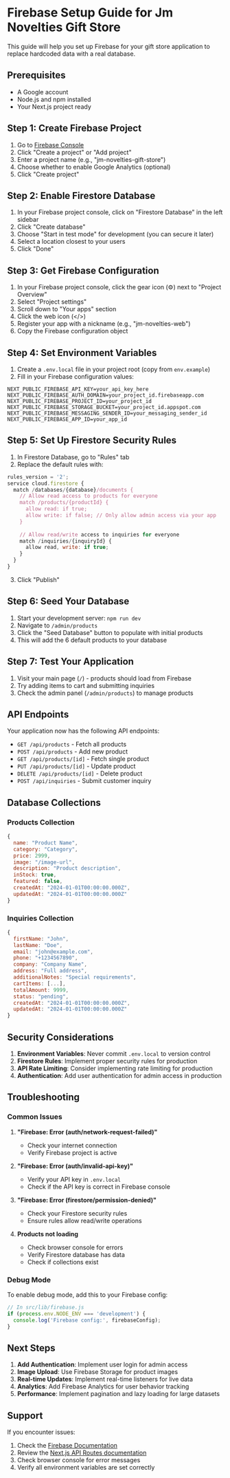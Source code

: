 # Firebase Setup Guide for Jm Novelties Gift Store

This guide will help you set up Firebase for your gift store application to replace hardcoded data with a real database.

## Prerequisites

- A Google account
- Node.js and npm installed
- Your Next.js project ready

## Step 1: Create Firebase Project

1. Go to [Firebase Console](https://console.firebase.google.com/)
2. Click "Create a project" or "Add project"
3. Enter a project name (e.g., "jm-novelties-gift-store")
4. Choose whether to enable Google Analytics (optional)
5. Click "Create project"

## Step 2: Enable Firestore Database

1. In your Firebase project console, click on "Firestore Database" in the left sidebar
2. Click "Create database"
3. Choose "Start in test mode" for development (you can secure it later)
4. Select a location closest to your users
5. Click "Done"

## Step 3: Get Firebase Configuration

1. In your Firebase project console, click the gear icon (⚙️) next to "Project Overview"
2. Select "Project settings"
3. Scroll down to "Your apps" section
4. Click the web icon (</>)
5. Register your app with a nickname (e.g., "jm-novelties-web")
6. Copy the Firebase configuration object

## Step 4: Set Environment Variables

1. Create a `.env.local` file in your project root (copy from `env.example`)
2. Fill in your Firebase configuration values:

```env
NEXT_PUBLIC_FIREBASE_API_KEY=your_api_key_here
NEXT_PUBLIC_FIREBASE_AUTH_DOMAIN=your_project_id.firebaseapp.com
NEXT_PUBLIC_FIREBASE_PROJECT_ID=your_project_id
NEXT_PUBLIC_FIREBASE_STORAGE_BUCKET=your_project_id.appspot.com
NEXT_PUBLIC_FIREBASE_MESSAGING_SENDER_ID=your_messaging_sender_id
NEXT_PUBLIC_FIREBASE_APP_ID=your_app_id
```

## Step 5: Set Up Firestore Security Rules

1. In Firestore Database, go to "Rules" tab
2. Replace the default rules with:

```javascript
rules_version = '2';
service cloud.firestore {
  match /databases/{database}/documents {
    // Allow read access to products for everyone
    match /products/{productId} {
      allow read: if true;
      allow write: if false; // Only allow admin access via your app
    }
    
    // Allow read/write access to inquiries for everyone
    match /inquiries/{inquiryId} {
      allow read, write: if true;
    }
  }
}
```

3. Click "Publish"

## Step 6: Seed Your Database

1. Start your development server: `npm run dev`
2. Navigate to `/admin/products`
3. Click the "Seed Database" button to populate with initial products
4. This will add the 6 default products to your database

## Step 7: Test Your Application

1. Visit your main page (`/`) - products should load from Firebase
2. Try adding items to cart and submitting inquiries
3. Check the admin panel (`/admin/products`) to manage products

## API Endpoints

Your application now has the following API endpoints:

- `GET /api/products` - Fetch all products
- `POST /api/products` - Add new product
- `GET /api/products/[id]` - Fetch single product
- `PUT /api/products/[id]` - Update product
- `DELETE /api/products/[id]` - Delete product
- `POST /api/inquiries` - Submit customer inquiry

## Database Collections

### Products Collection
```javascript
{
  name: "Product Name",
  category: "Category",
  price: 2999,
  image: "/image-url",
  description: "Product description",
  inStock: true,
  featured: false,
  createdAt: "2024-01-01T00:00:00.000Z",
  updatedAt: "2024-01-01T00:00:00.000Z"
}
```

### Inquiries Collection
```javascript
{
  firstName: "John",
  lastName: "Doe",
  email: "john@example.com",
  phone: "+1234567890",
  company: "Company Name",
  address: "Full address",
  additionalNotes: "Special requirements",
  cartItems: [...],
  totalAmount: 9999,
  status: "pending",
  createdAt: "2024-01-01T00:00:00.000Z",
  updatedAt: "2024-01-01T00:00:00.000Z"
}
```

## Security Considerations

1. **Environment Variables**: Never commit `.env.local` to version control
2. **Firestore Rules**: Implement proper security rules for production
3. **API Rate Limiting**: Consider implementing rate limiting for production
4. **Authentication**: Add user authentication for admin access in production

## Troubleshooting

### Common Issues

1. **"Firebase: Error (auth/network-request-failed)"**
   - Check your internet connection
   - Verify Firebase project is active

2. **"Firebase: Error (auth/invalid-api-key)"**
   - Verify your API key in `.env.local`
   - Check if the API key is correct in Firebase console

3. **"Firebase: Error (firestore/permission-denied)"**
   - Check your Firestore security rules
   - Ensure rules allow read/write operations

4. **Products not loading**
   - Check browser console for errors
   - Verify Firestore database has data
   - Check if collections exist

### Debug Mode

To enable debug mode, add this to your Firebase config:

```javascript
// In src/lib/firebase.js
if (process.env.NODE_ENV === 'development') {
  console.log('Firebase config:', firebaseConfig);
}
```

## Next Steps

1. **Add Authentication**: Implement user login for admin access
2. **Image Upload**: Use Firebase Storage for product images
3. **Real-time Updates**: Implement real-time listeners for live data
4. **Analytics**: Add Firebase Analytics for user behavior tracking
5. **Performance**: Implement pagination and lazy loading for large datasets

## Support

If you encounter issues:
1. Check the [Firebase Documentation](https://firebase.google.com/docs)
2. Review the [Next.js API Routes documentation](https://nextjs.org/docs/api-routes/introduction)
3. Check browser console for error messages
4. Verify all environment variables are set correctly
